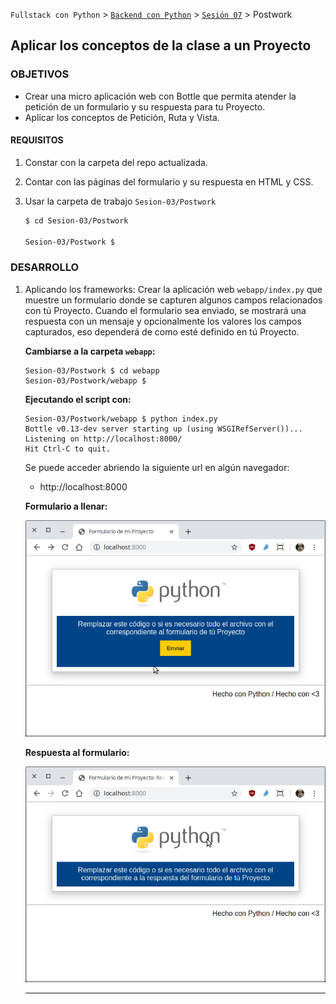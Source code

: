 `Fullstack con Python` > [`Backend con Python`](../../Readme.md) > [`Sesión 07`](../Readme.md) > Postwork
## Aplicar los conceptos de la clase a un Proyecto

### OBJETIVOS
 - Crear una micro aplicación web con Bottle que permita atender la petición de un formulario y su respuesta para tu Proyecto.
 - Aplicar los conceptos de Petición, Ruta y Vista.

#### REQUISITOS
1. Constar con la carpeta del repo actualizada.
1. Contar con las páginas del formulario y su respuesta en HTML y CSS.
1. Usar la carpeta de trabajo `Sesion-03/Postwork`

   ```sh
   $ cd Sesion-03/Postwork

   Sesion-03/Postwork $
   ```

### DESARROLLO
1. Aplicando los frameworks: Crear la aplicación web `webapp/index.py` que muestre un formulario donde se capturen algunos campos relacionados con tú Proyecto. Cuando el formulario sea enviado, se mostrará una respuesta con un mensaje y opcionalmente los valores los campos capturados, eso dependerá de como esté definido en tú Proyecto.

   __Cambiarse a la carpeta `webapp`:__
   ```console
   Sesion-03/Postwork $ cd webapp
   Sesion-03/Postwork/webapp $
   ```

   __Ejecutando el script con:__

   ```console
   Sesion-03/Postwork/webapp $ python index.py
   Bottle v0.13-dev server starting up (using WSGIRefServer())...
   Listening on http://localhost:8000/
   Hit Ctrl-C to quit.
   ```

   Se puede acceder abriendo la siguiente url en algún navegador:
   - http://localhost:8000

   __Formulario a llenar:__

   ![Vista del formulario a llenar de tú Proyecto](assets/formulario.png)

   __Respuesta al formulario:__

   ![Vista del la respuesta después de haber llenado el formulario](assets/formulario-respuesta.png)
   ***
